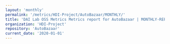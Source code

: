 ```yaml
---
layout: 'monthly'
permalink: '/metrics/HDI-Project/AutoBazaar/MONTHLY/'
title: 'DAI Lab OSS Metrics Metrics report for AutoBazaar | MONTHLY-REPORT-2020-01-01'
organization: 'HDI-Project'
repository: 'AutoBazaar'
current_date: '2020-01-01'
---
```

